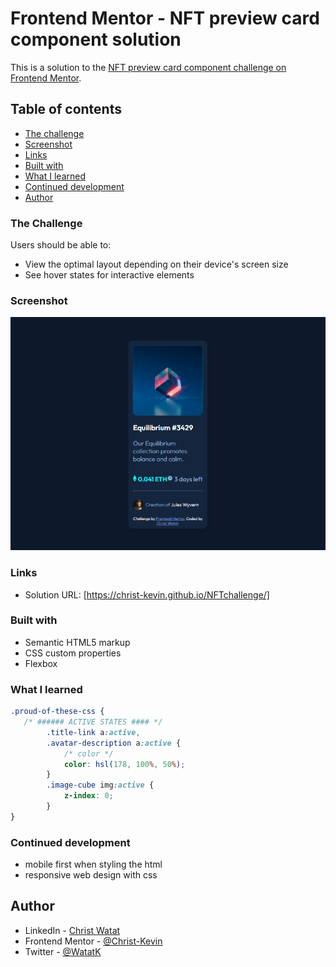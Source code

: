 # Frontend Mentor - NFT preview card component solution

This is a solution to the [NFT preview card component challenge on Frontend Mentor](https://www.frontendmentor.io/challenges/nft-preview-card-component-SbdUL_w0U). 

## Table of contents

  - [The challenge](#the-challenge)
  - [Screenshot](#screenshot)
  - [Links](#links)
  - [Built with](#built-with)
  - [What I learned](#what-i-learned)
  - [Continued development](#continued-development)
- [Author](#author)




### The Challenge

Users should be able to:

- View the optimal layout depending on their device's screen size
- See hover states for interactive elements

### Screenshot

![](./screenshot.jpg)

### Links

- Solution URL: [https://christ-kevin.github.io/NFTchallenge/]

### Built with

- Semantic HTML5 markup
- CSS custom properties
- Flexbox

### What I learned


```css
.proud-of-these-css {
   /* ###### ACTIVE STATES #### */
        .title-link a:active,
        .avatar-description a:active {
            /* color */
            color: hsl(178, 100%, 50%);
        }
        .image-cube img:active {
            z-index: 0;
        }
}
```



### Continued development

- mobile first when styling the html
- responsive web design with css


## Author

- LinkedIn - [Christ Watat](https://www.linkedin.com/in/christ-k%C3%A9vin-touga-watat-32026712a?lipi=urn%3Ali%3Apage%3Ad_flagship3_profile_view_base_contact_details%3B8kg%2Bc3nQSpeLtRN4etFyNA%3D%3D)
- Frontend Mentor - [@Christ-Kevin](https://www.frontendmentor.io/profile/Christ-Kevin)
- Twitter - [@WatatK](https://www.twitter.com/WatatK)
